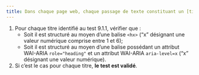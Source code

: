 ```yaml
---
title: Dans chaque page web, chaque passage de texte constituant un [titre](#titre) est-il structuré à l’aide d’une balise `<hx>` ou d’une balise possédant un attribut WAI-ARIA `role="heading"` associé à un attribut WAI-ARIA `aria-level` ?
---
```


1. Pour chaque titre identifié au test 9.1.1, vérifier que :
   - Soit il est structuré au moyen d’une balise `<hx>` (“x” désignant une valeur numérique comprise entre 1 et 6);
   - Soit il est structuré au moyen d’une balise possédant un attribut WAI-ARIA `role="heading"` et un attribut WAI-ARIA `aria-level=x` (“x” désignant une valeur numérique).
2. Si c’est le cas pour chaque titre, **le test est validé**.
